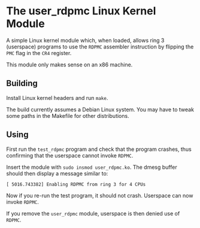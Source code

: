 The user_rdpmc Linux Kernel Module
==================================

A simple Linux kernel module which, when loaded, allows ring 3 (userspace)
programs to use the `RDPMC` assembler instruction by flipping the `PMC` flag in
the `CR4` register.

This module only makes sense on an x86 machine.

Building
--------

Install Linux kernel headers and run `make`.

The build currently assumes a Debian Linux system. You may have to tweak some
paths in the Makefile for other distributions.

Using
-----

First run the `test_rdpmc` program and check that the program crashes, thus
confirming that the userspace cannot invoke `RDPMC`.

Insert the module with `sudo insmod user_rdpmc.ko`. The dmesg buffer should
then display a message similar to:

```
[ 5016.743382] Enabling RDPMC from ring 3 for 4 CPUs
```

Now if you re-run the test program, it should not crash. Userspace can now
invoke `RDPMC`.

If you remove the `user_rdpmc` module, userspace is then denied use of `RDPMC`.
